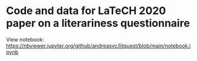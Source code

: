 # Code and data for LaTeCH 2020 paper on a literariness questionnaire

View notebook: https://nbviewer.jupyter.org/github/andreasvc/litquest/blob/main/notebook.ipynb
